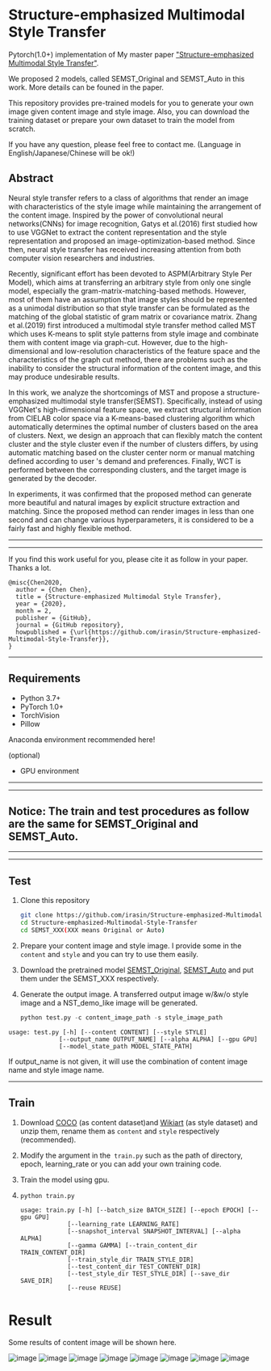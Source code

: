 # Structure-emphasized Multimodal Style Transfer
Pytorch(1.0+) implementation of My master paper ["Structure-emphasized Multimodal Style Transfer"](https://drive.google.com/open?id=1TbbuokSGiPBaHcCwlxA7dHIfNKcTDZ9N).

We proposed 2 models, called SEMST_Original and SEMST_Auto in this work. More details can be founed in the paper.

This repository provides  pre-trained models for you to generate your own image given content image and style image. Also, you can download the training dataset or prepare your own dataset to train the model from scratch.

If you have any question, please feel free to contact me. (Language in English/Japanese/Chinese will be ok!)



## Abstract
Neural style transfer refers to a class of algorithms that render an image with characteristics of the style image while maintaining the arrangement of the content image.
Inspired by the power of convolutional neural networks(CNNs) for image recognition, Gatys et al.(2016) first studied how to use VGGNet to extract the content representation and the style representation and proposed an image-optimization-based method. Since then, neural style transfer has received increasing attention from both computer vision researchers and industries.

Recently, significant effort has been devoted to ASPM(Arbitrary Style Per Model), which aims at transferring an arbitrary style from only one single model, especially the gram-matrix-matching-based methods. However, most of them have an assumption that image styles should be represented as a unimodal distribution so that style transfer can be formulated as the matching of the global statistic of gram matrix or covariance matrix. Zhang et al.(2019) first introduced a multimodal style transfer method called MST which uses K-means to split style patterns from style image and combinate them with content image via graph-cut. However, due to the high-dimensional and low-resolution characteristics of the feature space and the characteristics of the graph cut method, there are problems such as the inability to consider the structural information of the content image, and this may produce undesirable results.

In this work, we analyze the shortcomings of MST and propose a structure-emphasized multimodal style transfer(SEMST). Specifically, instead of using VGGNet's high-dimensional feature space, we extract structural information from CIELAB color space via a K-means-based clustering algorithm which automatically determines the optimal number of clusters based on the area of clusters. Next, we design an approach that can flexibly match the content cluster and the style cluster even if the number of clusters differs, by using automatic matching based on the cluster center norm or manual matching defined according to user 's demand and preferences. Finally, WCT is performed between the corresponding clusters, and the target image is generated by the decoder.

In experiments, it was confirmed that the proposed method can generate more beautiful and natural images by explicit structure extraction and matching. Since the proposed method can render images in less than one second and can change various hyperparameters, it is considered to be a fairly fast and highly flexible method.

---
---
If you find this work useful for you, please cite it as follow in your paper. Thanks a lot.

```
@misc{Chen2020,
  author = {Chen Chen},
  title = {Structure-emphasized Multimodal Style Transfer},
  year = {2020},
  month = 2,
  publisher = {GitHub},
  journal = {GitHub repository},
  howpublished = {\url{https://github.com/irasin/Structure-emphasized-Multimodal-Style-Transfer}},
}
```
---


## Requirements

- Python 3.7+
- PyTorch 1.0+
- TorchVision
- Pillow

Anaconda environment recommended here!

(optional)

- GPU environment 

---
---

## Notice: The train and test procedures as follow are the same for SEMST_Original and SEMST_Auto.
---
---

## Test
1. Clone this repository 

   ```bash
   git clone https://github.com/irasin/Structure-emphasized-Multimodal-Style-Transfer
   cd Structure-emphasized-Multimodal-Style-Transfer
   cd SEMST_XXX(XXX means Original or Auto)
   ```

2. Prepare your content image and style image. I provide some in the `content` and `style` and you can try to use them easily.

3. Download the pretrained model [SEMST_Original](https://drive.google.com/file/d/1G9S9nxaMa9N9QJwPfwfP9iZ6LMFYWrln/view?usp=sharing), [SEMST_Auto](https://drive.google.com/file/d/151Fo-O-ImtKNrr5n82oUbRH5ajAlpit9/view?usp=sharing) and put them under the SEMST_XXX respectively.

4. Generate the output image. A transferred output image w/&w/o style image and a NST_demo_like image will be generated.

   ```python
   python test.py -c content_image_path -s style_image_path
   ```

  ```
  usage: test.py [-h] [--content CONTENT] [--style STYLE]
                [--output_name OUTPUT_NAME] [--alpha ALPHA] [--gpu GPU]
                [--model_state_path MODEL_STATE_PATH]

   ```

   If output_name is not given, it will use the combination of content image name and style image name.


------

## Train

1. Download [COCO](http://cocodataset.org/#download) (as content dataset)and [Wikiart](https://www.kaggle.com/c/painter-by-numbers) (as style dataset) and unzip them, rename them as `content` and `style`  respectively (recommended).

2. Modify the argument in the` train.py` such as the path of directory, epoch, learning_rate or you can add your own training code.

3. Train the model using gpu.

4. ```python
   python train.py
   ```

   ```
   usage: train.py [-h] [--batch_size BATCH_SIZE] [--epoch EPOCH] [--gpu GPU]
                [--learning_rate LEARNING_RATE]
                [--snapshot_interval SNAPSHOT_INTERVAL] [--alpha ALPHA]
                [--gamma GAMMA] [--train_content_dir TRAIN_CONTENT_DIR]
                [--train_style_dir TRAIN_STYLE_DIR]
                [--test_content_dir TEST_CONTENT_DIR]
                [--test_style_dir TEST_STYLE_DIR] [--save_dir SAVE_DIR]
                [--reuse REUSE]
   ```



# Result

Some results of content image will be shown here.

![image](https://github.com/irasin/Structure-emphasized-Multimodal-Style-Transfer/blob/master/result/5_1.png)
![image](https://github.com/irasin/Structure-emphasized-Multimodal-Style-Transfer/blob/master/result/5_2.png)
![image](https://github.com/irasin/Structure-emphasized-Multimodal-Style-Transfer/blob/master/result/5_3.png)
![image](https://github.com/irasin/Structure-emphasized-Multimodal-Style-Transfer/blob/master/result/5_4.png)
![image](https://github.com/irasin/Structure-emphasized-Multimodal-Style-Transfer/blob/master/result/5_5.png)
![image](https://github.com/irasin/Structure-emphasized-Multimodal-Style-Transfer/blob/master/result/5_6.png)
![image](https://github.com/irasin/Structure-emphasized-Multimodal-Style-Transfer/blob/master/result/5_7.png)
![image](https://github.com/irasin/Structure-emphasized-Multimodal-Style-Transfer/blob/master/result/5_8.png)
